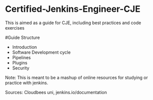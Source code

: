 # Certified-Jenkins-Engineer-CJE
This is aimed as a guide for CJE, including best practices and code exercises



#Guide Structure

- Introduction
- Software Development cycle
- Pipelines
- Plugins
- Security


Note: This is meant to be a mashup of online resources for studying or practice with jenkins.

Sources: Cloudbees uni, jenkins.io/documentation
